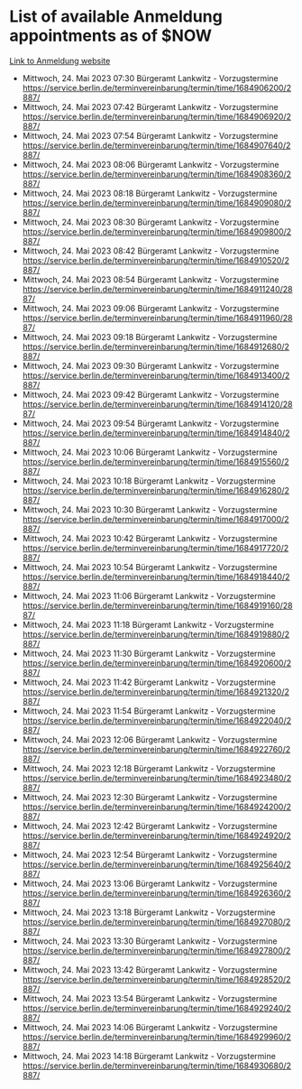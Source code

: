 # List of available Anmeldung appointments as of $NOW
[Link to Anmeldung website](https://service.berlin.de/terminvereinbarung/termin/tag.php?termin=1&anliegen[]=120686&dienstleisterlist=122210,122217,327316,122219,327312,122227,327314,122231,327346,122243,327348,122254,122252,329742,122260,329745,122262,329748,122271,327278,122273,327274,122277,327276,330436,122280,327294,122282,327290,122284,327292,122291,327270,122285,327266,122286,327264,122296,327268,150230,329760,122297,327286,122294,327284,122312,329763,122314,329775,122304,327330,122311,327334,122309,327332,317869,122281,327352,122279,329772,122283,122276,327324,122274,327326,122267,329766,122246,327318,122251,327320,122257,327322,122208,327298,122226,327300&herkunft=http%3A%2F%2Fservice.berlin.de%2Fdienstleistung%2F120686%2F)
- Mittwoch, 24. Mai 2023 07:30 Bürgeramt Lankwitz - Vorzugstermine https://service.berlin.de/terminvereinbarung/termin/time/1684906200/2887/
- Mittwoch, 24. Mai 2023 07:42 Bürgeramt Lankwitz - Vorzugstermine https://service.berlin.de/terminvereinbarung/termin/time/1684906920/2887/
- Mittwoch, 24. Mai 2023 07:54 Bürgeramt Lankwitz - Vorzugstermine https://service.berlin.de/terminvereinbarung/termin/time/1684907640/2887/
- Mittwoch, 24. Mai 2023 08:06 Bürgeramt Lankwitz - Vorzugstermine https://service.berlin.de/terminvereinbarung/termin/time/1684908360/2887/
- Mittwoch, 24. Mai 2023 08:18 Bürgeramt Lankwitz - Vorzugstermine https://service.berlin.de/terminvereinbarung/termin/time/1684909080/2887/
- Mittwoch, 24. Mai 2023 08:30 Bürgeramt Lankwitz - Vorzugstermine https://service.berlin.de/terminvereinbarung/termin/time/1684909800/2887/
- Mittwoch, 24. Mai 2023 08:42 Bürgeramt Lankwitz - Vorzugstermine https://service.berlin.de/terminvereinbarung/termin/time/1684910520/2887/
- Mittwoch, 24. Mai 2023 08:54 Bürgeramt Lankwitz - Vorzugstermine https://service.berlin.de/terminvereinbarung/termin/time/1684911240/2887/
- Mittwoch, 24. Mai 2023 09:06 Bürgeramt Lankwitz - Vorzugstermine https://service.berlin.de/terminvereinbarung/termin/time/1684911960/2887/
- Mittwoch, 24. Mai 2023 09:18 Bürgeramt Lankwitz - Vorzugstermine https://service.berlin.de/terminvereinbarung/termin/time/1684912680/2887/
- Mittwoch, 24. Mai 2023 09:30 Bürgeramt Lankwitz - Vorzugstermine https://service.berlin.de/terminvereinbarung/termin/time/1684913400/2887/
- Mittwoch, 24. Mai 2023 09:42 Bürgeramt Lankwitz - Vorzugstermine https://service.berlin.de/terminvereinbarung/termin/time/1684914120/2887/
- Mittwoch, 24. Mai 2023 09:54 Bürgeramt Lankwitz - Vorzugstermine https://service.berlin.de/terminvereinbarung/termin/time/1684914840/2887/
- Mittwoch, 24. Mai 2023 10:06 Bürgeramt Lankwitz - Vorzugstermine https://service.berlin.de/terminvereinbarung/termin/time/1684915560/2887/
- Mittwoch, 24. Mai 2023 10:18 Bürgeramt Lankwitz - Vorzugstermine https://service.berlin.de/terminvereinbarung/termin/time/1684916280/2887/
- Mittwoch, 24. Mai 2023 10:30 Bürgeramt Lankwitz - Vorzugstermine https://service.berlin.de/terminvereinbarung/termin/time/1684917000/2887/
- Mittwoch, 24. Mai 2023 10:42 Bürgeramt Lankwitz - Vorzugstermine https://service.berlin.de/terminvereinbarung/termin/time/1684917720/2887/
- Mittwoch, 24. Mai 2023 10:54 Bürgeramt Lankwitz - Vorzugstermine https://service.berlin.de/terminvereinbarung/termin/time/1684918440/2887/
- Mittwoch, 24. Mai 2023 11:06 Bürgeramt Lankwitz - Vorzugstermine https://service.berlin.de/terminvereinbarung/termin/time/1684919160/2887/
- Mittwoch, 24. Mai 2023 11:18 Bürgeramt Lankwitz - Vorzugstermine https://service.berlin.de/terminvereinbarung/termin/time/1684919880/2887/
- Mittwoch, 24. Mai 2023 11:30 Bürgeramt Lankwitz - Vorzugstermine https://service.berlin.de/terminvereinbarung/termin/time/1684920600/2887/
- Mittwoch, 24. Mai 2023 11:42 Bürgeramt Lankwitz - Vorzugstermine https://service.berlin.de/terminvereinbarung/termin/time/1684921320/2887/
- Mittwoch, 24. Mai 2023 11:54 Bürgeramt Lankwitz - Vorzugstermine https://service.berlin.de/terminvereinbarung/termin/time/1684922040/2887/
- Mittwoch, 24. Mai 2023 12:06 Bürgeramt Lankwitz - Vorzugstermine https://service.berlin.de/terminvereinbarung/termin/time/1684922760/2887/
- Mittwoch, 24. Mai 2023 12:18 Bürgeramt Lankwitz - Vorzugstermine https://service.berlin.de/terminvereinbarung/termin/time/1684923480/2887/
- Mittwoch, 24. Mai 2023 12:30 Bürgeramt Lankwitz - Vorzugstermine https://service.berlin.de/terminvereinbarung/termin/time/1684924200/2887/
- Mittwoch, 24. Mai 2023 12:42 Bürgeramt Lankwitz - Vorzugstermine https://service.berlin.de/terminvereinbarung/termin/time/1684924920/2887/
- Mittwoch, 24. Mai 2023 12:54 Bürgeramt Lankwitz - Vorzugstermine https://service.berlin.de/terminvereinbarung/termin/time/1684925640/2887/
- Mittwoch, 24. Mai 2023 13:06 Bürgeramt Lankwitz - Vorzugstermine https://service.berlin.de/terminvereinbarung/termin/time/1684926360/2887/
- Mittwoch, 24. Mai 2023 13:18 Bürgeramt Lankwitz - Vorzugstermine https://service.berlin.de/terminvereinbarung/termin/time/1684927080/2887/
- Mittwoch, 24. Mai 2023 13:30 Bürgeramt Lankwitz - Vorzugstermine https://service.berlin.de/terminvereinbarung/termin/time/1684927800/2887/
- Mittwoch, 24. Mai 2023 13:42 Bürgeramt Lankwitz - Vorzugstermine https://service.berlin.de/terminvereinbarung/termin/time/1684928520/2887/
- Mittwoch, 24. Mai 2023 13:54 Bürgeramt Lankwitz - Vorzugstermine https://service.berlin.de/terminvereinbarung/termin/time/1684929240/2887/
- Mittwoch, 24. Mai 2023 14:06 Bürgeramt Lankwitz - Vorzugstermine https://service.berlin.de/terminvereinbarung/termin/time/1684929960/2887/
- Mittwoch, 24. Mai 2023 14:18 Bürgeramt Lankwitz - Vorzugstermine https://service.berlin.de/terminvereinbarung/termin/time/1684930680/2887/

